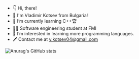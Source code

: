 
- 👇 Hi, there!
- 👋 I'm Vladimir Kotsev from Bulgaria!
- 🌱 I’m currently learning C++🏆
- 👨‍🎓 Software engineering student at FMI
- 👀 I’m interested in learning more programming languages.
- 🖊 Contact me at v.kotsev04@gmail.com


![Anurag's GitHub stats](https://github-readme-stats.vercel.app/api?username=VladimirKotsev&theme=codeSTACKr&show_icons=true)


<!---
VladimirKotsev/VladimirKotsev is a ✨ special ✨ repository because its `README.md` (this file) appears on your GitHub profile.
You can click the Preview link to take a look at your changes.
--->
